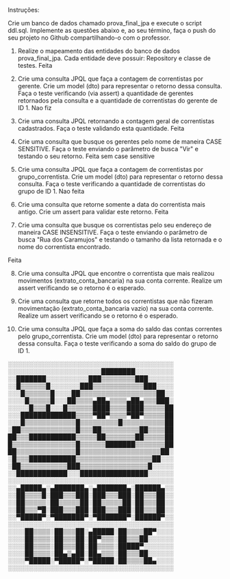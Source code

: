 Instruções:

Crie um banco de dados chamado prova_final_jpa e execute o script ddl.sql. Implemente as questões abaixo e, ao seu término, faça o push do seu projeto no Github compartilhando-o com o professor.

1) Realize o mapeamento das entidades do banco de dados prova_final_jpa. Cada entidade deve possuir: Repository e classe de testes. Feita

2) Crie uma consulta JPQL que faça a contagem de correntistas por gerente. Crie um model (dto) para representar o retorno dessa consulta. Faça o teste verificando (via assert) a quantidade de gerentes retornados pela consulta e a quantidade de correntistas do gerente de ID 1.
Nao fiz

3) Crie uma consulta JPQL retornando a contagem geral de correntistas cadastrados. Faça o teste validando esta quantidade.
Feita


4) Crie uma consulta que busque os gerentes pelo nome de maneira CASE SENSITIVE. Faça o teste enviando o parâmetro de busca "Vir" e testando o seu retorno.
Feita sem case sensitive


5) Crie uma consulta JPQL que faça a contagem de correntistas por grupo_correntista. Crie um model (dto) para representar o retorno dessa consulta. Faça o teste verificando a quantidade de correntistas do grupo de ID 1.
Nao feita


6) Crie uma consulta que retorne somente a data do correntista mais antigo. Crie um assert para validar este retorno.
Feita 


7) Crie uma consulta que busque os correntistas pelo seu endereço de maneira CASE INSENSITIVE. Faça o teste enviando o parâmetro de busca "Rua dos Caramujos" e 
testando o tamanho da lista retornada e o nome do correntista encontrado. 

Feita

8) Crie uma consulta JPQL que encontre o correntista que mais realizou movimentos (extrato_conta_bancaria) na sua conta corrente. Realize um assert verificando se o retorno é o esperado.

9) Crie uma consulta que retorne todos os correntistas que não fizeram movimentação (extrato_conta_bancaria vazio) na sua conta corrente. Realize um assert verificando se o retorno é o esperado.

10) Crie uma consulta JPQL que faça a soma do saldo das contas correntes pelo grupo_correntista. Crie um model (dto) para representar o retorno dessa consulta. Faça o teste verificando a soma do saldo do grupo de ID 1.


░░░░░░░░░░░░░░░░░░░░░░░░░░░░░░░░░░░░░░░
░░░░░░░░░░░░░░░░░░░░░░████████░░░░░░░░░
░░███████░░░░░░░░░░███▒▒▒▒▒▒▒▒███░░░░░░
░░█▒▒▒▒▒▒█░░░░░░░███▒▒▒▒▒▒▒▒▒▒▒▒███░░░░
░░░█▒▒▒▒▒▒█░░░░██▒▒▒▒▒▒▒▒▒▒▒▒▒▒▒▒▒▒██░░
░░░░█▒▒▒▒▒█░░░██▒▒▒▒▄██▄▒▒▒▒▄██▄▒▒▒███░
░░░░░█▒▒▒█░░░█▒▒▒▒▒▒████▒▒▒▒████▒▒▒▒▒██
░░░█████████████▒▒▒▒▀██▀▒▒▒▒▀██▀▒▒▒▒▒██
░░░█▒▒▒▒▒▒▒▒▒▒▒▒█▒▒▒▒▒▒▒▒▒█▒▒▒▒▒▒▒▒▒▒██
░██▒▒▒▒▒▒▒▒▒▒▒▒▒█▒▒▒██▒▒▒▒▒▒▒▒▒██▒▒▒▒██
██▒▒▒███████████▒▒▒▒▒██▒▒▒▒▒▒▒██▒▒▒▒▒██
█▒▒▒▒▒▒▒▒▒▒▒▒▒▒▒█▒▒▒▒▒▒███████▒▒▒▒▒▒▒██
██▒▒▒▒▒▒▒▒▒▒▒▒▒▒█▒▒▒▒▒▒▒▒▒▒▒▒▒▒▒▒▒▒▒██░
░█▒▒▒███████████▒▒▒▒▒▒▒▒▒▒▒▒▒▒▒▒▒▒██░░░
░██▒▒▒▒▒▒▒▒▒▒▒███▒▒▒▒▒▒▒▒▒▒▒▒▒▒▒▒█░░░░░
░░████████████░░░████████████████░░░░░░
░░░░░░░░░░░░░░░░░░░░░░░░░░░░░░░░░░░░░░░
░░▄█████▄░▄███████▄░▄███████▄░██████▄░░
░░██▒▒▒▒█░███▒▒▒███░███▒▒▒███░██▒▒▒██░░
░░██▒▒▒▒▒░██▒▒▒▒▒██░██▒▒▒▒▒██░██▒▒▒██░░
░░██▒▒▒▀█░███▒▒▒███░███▒▒▒███░██▒▒▒██░░
░░▀█████▀░▀███████▀░▀███████▀░██████▀░░
░░░░░░░░░░░░░░░░░░░░░░░░░░░░░░░░░░░░░░░
░░░░██▒▒▒▒░██▒▒▒██░▄█████░██▒▒▒▒██▀░░░░
░░░░██▒▒▒▒░██▒▒▒██░██▀▒▒▒░██▒▒▒██░░░░░░
░░░░██▒▒▒▒░██▒▒▒██░██▒▒▒▒░█████▀░░░░░░░
░░░░██▒▒▒▒░██▄▒▄██░██▄▒▒▒░██▒▒▒██░░░░░░
░░░░▀█████░▀█████▀░▀█████░██▒▒▒▒██▄░░░░
░░░░░░░░░░░░░░░░░░░░░░░░░░░░░░░░░░░░░░░
